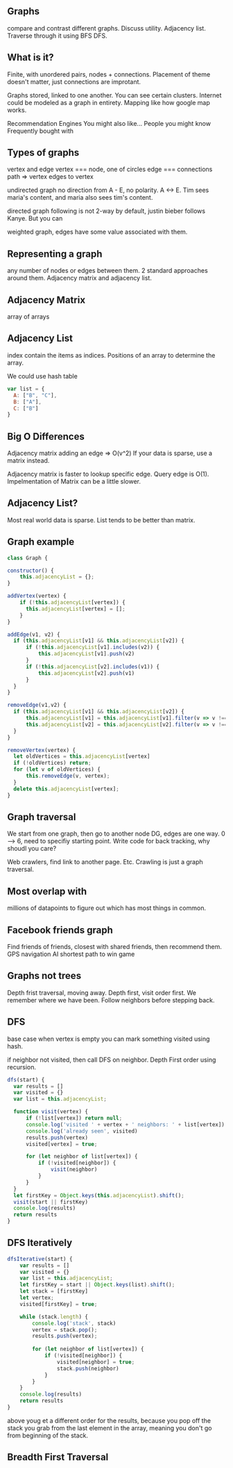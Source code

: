 ## Graphs

compare and contrast different graphs. Discuss utility. Adjacency list. Traverse through it using BFS DFS.

## What is it?
Finite, with unordered pairs, nodes + connections. Placement of theme doesn't matter, just connections are improtant. 

Graphs stored, linked to one another. You can see certain clusters. Internet could be modeled as a graph in entirety. Mapping like how google map works.

Recommendation Engines
You might also like...
People you might know
Frequently bought with

## Types of graphs
vertex and edge
vertex === node, one of circles
edge === connections
path => vertex edges to vertex

undirected graph
no direction from A - E, no polarity. A <-> E. Tim sees maria's content, and maria also sees tim's content.

directed graph
following is not 2-way by default, justin bieber follows Kanye. But you can

weighted graph, edges have some value associated with them.

## Representing a graph
any number of nodes or edges between them.
2 standard approaches around them.
Adjacency matrix and adjacency list.

## Adjacency Matrix
array of arrays

## Adjacency List
index contain the items as indices. Positions of an array to determine the array.

We could use hash table
```js
var list = {
  A: ["B", "C"],
  B: ["A"],
  C: ["B"]
}
```

## Big O Differences
Adjacency matrix adding an edge => O(v^2)
If your data is sparse, use a matrix instead.

Adjacency matrix is faster to lookup specific edge.
Query edge is O(1). Impelmentation of Matrix can be a little slower.

## Adjacency List?
Most real world data is sparse. List tends to be better than matrix.

## Graph example

```js
class Graph {

constructor() {
    this.adjacencyList = {};
}

addVertex(vertex) {
    if (!this.adjacencyList[vertex]) {
      this.adjacencyList[vertex] = [];
    }
}

addEdge(v1, v2) {
  if (this.adjacencyList[v1] && this.adjacencyList[v2]) {
      if (!this.adjacencyList[v1].includes(v2)) {
          this.adjacencyList[v1].push(v2)      
      } 
      if (!this.adjacencyList[v2].includes(v1)) {
          this.adjacencyList[v2].push(v1)      
      } 
  }
}

removeEdge(v1,v2) {
  if (this.adjacencyList[v1] && this.adjacencyList[v2]) {
      this.adjacencyList[v1] = this.adjacencyList[v1].filter(v => v !== v2);
      this.adjacencyList[v2] = this.adjacencyList[v2].filter(v => v !== v1);                      
  }
}

removeVertex(vertex) {
  let oldVertices = this.adjacencyList[vertex]
  if (!oldVertices) return;
  for (let v of oldVertices) {
      this.removeEdge(v, vertex);
  }
  delete this.adjacencyList[vertex];
}
```

## Graph traversal
We start from one graph, then go to another node
DG, edges are one way. 0 --> 6, need to specifiy starting point. Write code for back tracking, why shoudl you care?

Web crawlers, find link to another page. Etc. Crawling is just a graph traversal.

## Most overlap with
millions of datapoints to figure out which has most things in common.

## Facebook friends graph
Find friends of friends, closest with shared friends, then recommend them.
GPS navigation
AI shortest path to win game

## Graphs not trees
Depth frist traversal, moving away.
Depth first, visit order first. We remember where we have been. Follow neighbors before stepping back.

## DFS
base case when vertex is empty
you can mark something visited using hash.

if neighbor not visited, then call DFS on neighbor. Depth First order using recursion.

```js
dfs(start) {
  var results = []
  var visited = {}
  var list = this.adjacencyList;

  function visit(vertex) {
      if (!list[vertex]) return null;
      console.log('visited ' + vertex + ' neighbors: ' + list[vertex])
      console.log('already seen', visited)
      results.push(vertex)
      visited[vertex] = true;

      for (let neighbor of list[vertex]) {
          if (!visited[neighbor]) {
              visit(neighbor)
          }
      }
  }
  let firstKey = Object.keys(this.adjacencyList).shift();
  visit(start || firstKey)
  console.log(results)
  return results
}
```

## DFS Iteratively
```js
dfsIterative(start) {
    var results = []
    var visited = {}
    var list = this.adjacencyList;
    let firstKey = start || Object.keys(list).shift();
    let stack = [firstKey]
    let vertex;
    visited[firstKey] = true;

    while (stack.length) {
        console.log('stack', stack)
        vertex = stack.pop();
        results.push(vertex);
        
        for (let neighbor of list[vertex]) {
            if (!visited[neighbor]) {
                visited[neighbor] = true;
                stack.push(neighbor)
            }
        }
    }
    console.log(results)
    return results
}
```
above youg et a different order for the results, because you pop off the stack you grab from the last element in the array, meaning you don't go from beginning of the stack.

## Breadth First Traversal





